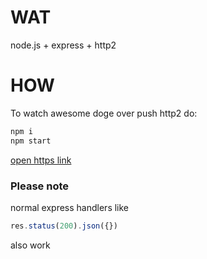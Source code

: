 # WAT

node.js + express + http2

# HOW

To watch awesome doge over push http2 do:

```bash
npm i
npm start
```
[open https link](https://127.0.0.1:4002/)

### Please note
normal express handlers like

```js
res.status(200).json({})
```

also work